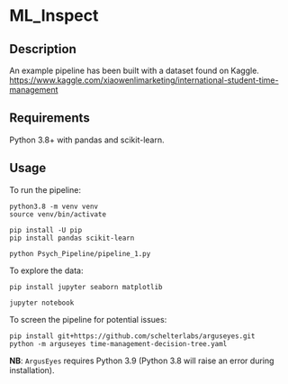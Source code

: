 # ML_Inspect

## Description

An example pipeline has been built with a dataset found on Kaggle.
https://www.kaggle.com/xiaowenlimarketing/international-student-time-management

## Requirements

Python 3.8+ with pandas and scikit-learn.

## Usage

To run the pipeline:

```shell
python3.8 -m venv venv
source venv/bin/activate

pip install -U pip
pip install pandas scikit-learn

python Psych_Pipeline/pipeline_1.py
```

To explore the data:

```shell
pip install jupyter seaborn matplotlib

jupyter notebook
```

To screen the pipeline for potential issues:

```shell
pip install git+https://github.com/schelterlabs/arguseyes.git
python -m arguseyes time-management-decision-tree.yaml
```

**NB**: `ArgusEyes` requires Python 3.9 (Python 3.8 will raise an error during installation).
